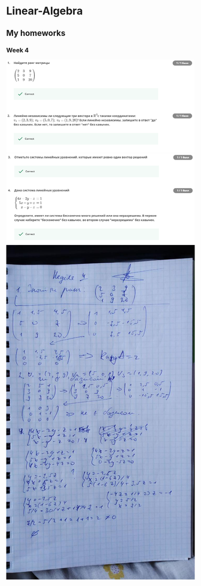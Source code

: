 # Linear-Algebra
## My homeworks
### Week 4
![week4](/Proofs/Week4/Screen1.png)
![week4](/Proofs/Week4/Screen2.png)
![week4](/Proofs/Week4/photo1.jpg)
